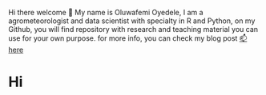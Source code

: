 Hi there welcome 👋 My name is Oluwafemi Oyedele, I am a agrometeorologist and data scientist with specialty in R and Python, on my Github, you will find repository with research and teaching material you can use for your own purpose. for more info, you can check my blog post [📫here](statisticalinference.netlify.app)
# Hi
